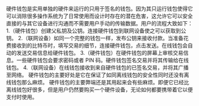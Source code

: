 硬件钱包是实用单独的硬件来运行的只用于签名的钱包。因为其只运行钱包使得它可以消除很多操作系统为了日常使用而设计时存在的潜在危害，这允许它可以安全直接的与其它设备进行沟通而不需要用户手动的传输数据。用户的流程大致如下：
1.（硬件钱包）创建父私钥及公钥。连接硬件钱包到联网设备使之可以获取到公钥。
2.（联网设备）如同一个完整的钱包一样，发布公钥来接收付款。当准备花费接收到的比特币时，填写交易的细节，连接硬件钱包，点击发送。在线钱包会自动的发送交易信息给硬件钱包。
3.（硬件钱包）在硬件钱包的屏幕上审核交易信息。一些硬件钱包会要求密码或者 PIN 码。硬件钱包签名交易并将其传输给在线钱包。
4.（联网设备）在线钱包接收到来自硬件钱包的已签名交易，并将其广播至网络。
硬件钱包的主要好处是它在保证了如同离线钱包的安全性同时还没有离线钱包那么麻烦。
硬件钱包的主要弊端还是其用起来会有些麻烦。即便它已经比离线钱包好很多，但是用户仍然要购买一个硬件设备，无论如何都要携带着它以便支付时使用。
